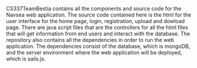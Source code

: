 CS337TeamBestia contains all the components and source code for the Navsea web application. 
The source code contained here is the html for the user interface for the home page, login, 
registration, upload and dowload page. There are java script files that are the controllers for 
all the html files that will get information from end users and interact with the database. 
The repository also contains all the dependencies in order to run the web application. 
The dependencies consist of the database, which is mongoDB, and the server environment where 
the web application will be deployed, which is sails.js. 
